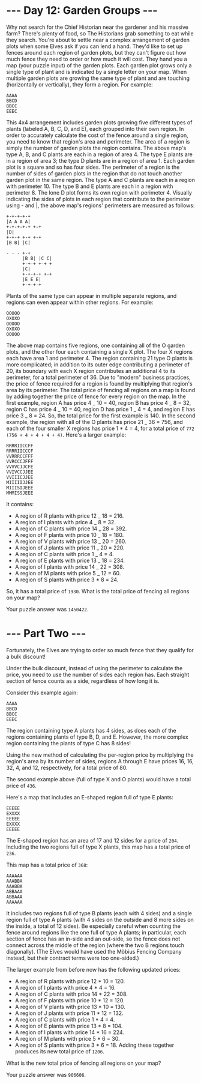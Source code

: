 # --- Day 12: Garden Groups ---

Why not search for the Chief Historian near the gardener and his massive farm? There's plenty of food, so The Historians grab something to eat while they search.
You're about to settle near a complex arrangement of garden plots when some Elves ask if you can lend a hand. They'd like to set up fences around each region of garden plots, but they can't figure out how much fence they need to order or how much it will cost. They hand you a map (your puzzle input) of the garden plots.
Each garden plot grows only a single type of plant and is indicated by a single letter on your map. When multiple garden plots are growing the same type of plant and are touching (horizontally or vertically), they form a region. For example:

```
AAAA
BBCD
BBCC
EEEC
```

This 4x4 arrangement includes garden plots growing five different types of plants (labeled A, B, C, D, and E), each grouped into their own region.
In order to accurately calculate the cost of the fence around a single region, you need to know that region's area and perimeter.
The area of a region is simply the number of garden plots the region contains. The above map's type A, B, and C plants are each in a region of area 4. The type E plants are in a region of area 3; the type D plants are in a region of area 1.
Each garden plot is a square and so has four sides. The perimeter of a region is the number of sides of garden plots in the region that do not touch another garden plot in the same region. The type A and C plants are each in a region with perimeter 10. The type B and E plants are each in a region with perimeter 8. The lone D plot forms its own region with perimeter 4.
Visually indicating the sides of plots in each region that contribute to the perimeter using - and |, the above map's regions' perimeters are measured as follows:

```
+-+-+-+-+
|A A A A|
+-+-+-+-+ +-+
|D|
+-+-+ +-+ +-+
|B B| |C|

- - - +-+
      |B B| |C C|
      +-+-+ +-+ +
      |C|
      +-+-+-+ +-+
      |E E E|
      +-+-+-+
```

Plants of the same type can appear in multiple separate regions, and regions can even appear within other regions. For example:

```
OOOOO
OXOXO
OOOOO
OXOXO
OOOOO
```

The above map contains five regions, one containing all of the O garden plots, and the other four each containing a single X plot.
The four X regions each have area 1 and perimeter 4. The region containing 21 type O plants is more complicated; in addition to its outer edge contributing a perimeter of 20, its boundary with each X region contributes an additional 4 to its perimeter, for a total perimeter of 36.
Due to "modern" business practices, the price of fence required for a region is found by multiplying that region's area by its perimeter. The total price of fencing all regions on a map is found by adding together the price of fence for every region on the map.
In the first example, region A has price 4 _ 10 = 40, region B has price 4 _ 8 = 32, region C has price 4 _ 10 = 40, region D has price 1 _ 4 = 4, and region E has price 3 _ 8 = 24. So, the total price for the first example is 140.
In the second example, the region with all of the O plants has price 21 _ 36 = 756, and each of the four smaller X regions has price 1 \* 4 = 4, for a total price of `772 (756 + 4 + 4 + 4 + 4)`.
Here's a larger example:

```
RRRRIICCFF
RRRRIICCCF
VVRRRCCFFF
VVRCCCJFFF
VVVVCJJCFE
VVIVCCJJEE
VVIIICJJEE
MIIIIIJJEE
MIIISIJEEE
MMMISSJEEE
```

It contains:

- A region of R plants with price 12 \_ 18 = 216.
- A region of I plants with price 4 \_ 8 = 32.
- A region of C plants with price 14 \_ 28 = 392.
- A region of F plants with price 10 \_ 18 = 180.
- A region of V plants with price 13 \_ 20 = 260.
- A region of J plants with price 11 \_ 20 = 220.
- A region of C plants with price 1 \_ 4 = 4.
- A region of E plants with price 13 \_ 18 = 234.
- A region of I plants with price 14 \_ 22 = 308.
- A region of M plants with price 5 \_ 12 = 60.
- A region of S plants with price 3 \* 8 = 24.

So, it has a total price of `1930`.
What is the total price of fencing all regions on your map?

Your puzzle answer was `1450422`.

# --- Part Two ---

Fortunately, the Elves are trying to order so much fence that they qualify for a bulk discount!

Under the bulk discount, instead of using the perimeter to calculate the price, you need to use the number of sides each region has. Each straight section of fence counts as a side, regardless of how long it is.

Consider this example again:

```
AAAA
BBCD
BBCC
EEEC
```

The region containing type A plants has 4 sides, as does each of the regions containing plants of type B, D, and E. However, the more complex region containing the plants of type C has 8 sides!

Using the new method of calculating the per-region price by multiplying the region's area by its number of sides, regions A through E have prices 16, 16, 32, 4, and 12, respectively, for a total price of 80.

The second example above (full of type X and O plants) would have a total price of `436`.

Here's a map that includes an E-shaped region full of type E plants:

```
EEEEE
EXXXX
EEEEE
EXXXX
EEEEE
```

The E-shaped region has an area of 17 and 12 sides for a price of `204`. Including the two regions full of type X plants, this map has a total price of `236`.

This map has a total price of `368`:

```
AAAAAA
AAABBA
AAABBA
ABBAAA
ABBAAA
AAAAAA
```

It includes two regions full of type B plants (each with 4 sides) and a single region full of type A plants (with 4 sides on the outside and 8 more sides on the inside, a total of 12 sides). Be especially careful when counting the fence around regions like the one full of type A plants; in particular, each section of fence has an in-side and an out-side, so the fence does not connect across the middle of the region (where the two B regions touch diagonally). (The Elves would have used the Möbius Fencing Company instead, but their contract terms were too one-sided.)

The larger example from before now has the following updated prices:

- A region of R plants with price 12 \* 10 = 120.
- A region of I plants with price 4 \* 4 = 16.
- A region of C plants with price 14 \* 22 = 308.
- A region of F plants with price 10 \* 12 = 120.
- A region of V plants with price 13 \* 10 = 130.
- A region of J plants with price 11 \* 12 = 132.
- A region of C plants with price 1 \* 4 = 4.
- A region of E plants with price 13 \* 8 = 104.
- A region of I plants with price 14 \* 16 = 224.
- A region of M plants with price 5 \* 6 = 30.
- A region of S plants with price 3 \* 6 = 18.
  Adding these together produces its new total price of `1206`.

What is the new total price of fencing all regions on your map?

Your puzzle answer was `906606`.
